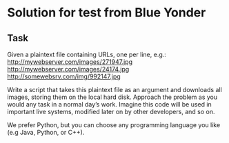 # Solution for test from Blue Yonder

## Task

Given a plaintext file containing URLs, one per line, e.g.:
http://mywebserver.com/images/271947.jpg
http://mywebserver.com/images/24174.jpg
http://somewebsrv.com/img/992147.jpg

Write a script that takes this plaintext file as an argument and downloads all images, storing them on the local hard disk.
Approach the problem as you would any task in a normal day’s work.
Imagine this code will be used in important live systems, modified later on by other developers, and so on.

We prefer Python, but you can choose any programming language you like (e.g Java, Python, or C++).